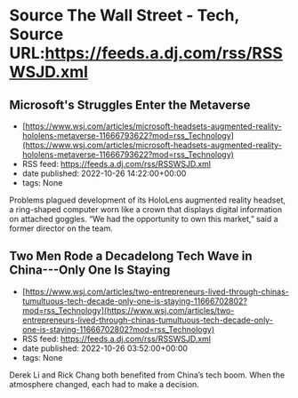 # Source The Wall Street - Tech, Source URL:https://feeds.a.dj.com/rss/RSSWSJD.xml

## Microsoft's Struggles Enter the Metaverse
 - [https://www.wsj.com/articles/microsoft-headsets-augmented-reality-hololens-metaverse-11666793622?mod=rss_Technology](https://www.wsj.com/articles/microsoft-headsets-augmented-reality-hololens-metaverse-11666793622?mod=rss_Technology)
 - RSS feed: https://feeds.a.dj.com/rss/RSSWSJD.xml
 - date published: 2022-10-26 14:22:00+00:00
 - tags: None

Problems plagued development of its HoloLens augmented reality headset, a ring-shaped computer worn like a crown that displays digital information on attached goggles. “We had the opportunity to own this market,” said a former director on the team.

## Two Men Rode a Decadelong Tech Wave in China---Only One Is Staying
 - [https://www.wsj.com/articles/two-entrepreneurs-lived-through-chinas-tumultuous-tech-decade-only-one-is-staying-11666702802?mod=rss_Technology](https://www.wsj.com/articles/two-entrepreneurs-lived-through-chinas-tumultuous-tech-decade-only-one-is-staying-11666702802?mod=rss_Technology)
 - RSS feed: https://feeds.a.dj.com/rss/RSSWSJD.xml
 - date published: 2022-10-26 03:52:00+00:00
 - tags: None

Derek Li and Rick Chang both benefited from China’s tech boom. When the atmosphere changed, each had to make a decision.
